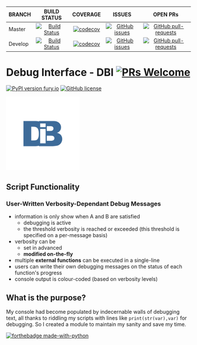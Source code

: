 | BRANCH  | BUILD STATUS | COVERAGE | ISSUES | OPEN PRs |
| ---     | :---:        | :---:    | :---:  | :---:    |
| Master  | [![Build Status](https://travis-ci.org/DrTexxOfficial/dbi.svg?branch=master)](https://travis-ci.org/DrTexxOfficial/dbi) | [![codecov](https://codecov.io/gh/DrTexxOfficial/dbi/branch/master/graph/badge.svg)](https://codecov.io/gh/DrTexxOfficial/dbi) | [![GitHub issues](https://img.shields.io/github/issues/DrTexxOfficial/dbi.svg?branch=master)](https://GitHub.com/DrTexxOfficial/dbi/issues/) | [![GitHub pull-requests](https://img.shields.io/github/issues-pr/DrTexxOfficial/dbi.svg?branch=master)](https://GitHub.com/DrTexxOfficial/dbi/pull/) |
| Develop | [![Build Status](https://travis-ci.org/DrTexxOfficial/dbi.svg?branch=develop)](https://travis-ci.org/DrTexxOfficial/dbi) | [![codecov](https://codecov.io/gh/DrTexxOfficial/dbi/branch/develop/graph/badge.svg)](https://codecov.io/gh/DrTexxOfficial/dbi) | [![GitHub issues](https://img.shields.io/github/issues/DrTexxOfficial/dbi.svg?branch=develop)](https://GitHub.com/DrTexxOfficial/dbi/issues/) | [![GitHub pull-requests](https://img.shields.io/github/issues-pr/DrTexxOfficial/dbi.svg?branch=develop)](https://GitHub.com/DrTexxOfficial/dbi/pull/) |

# Debug Interface - DBI [![PRs Welcome](https://img.shields.io/badge/PRs-welcome-brightgreen.svg?style=flat-square)](http://makeapullrequest.com)

[![PyPI version fury.io](https://badge.fury.io/py/dbi.svg)](https://pypi.python.org/pypi/dbi/)
[![GitHub license](https://img.shields.io/github/license/DrTexxOfficial/dbi.svg?branch=master)](https://github.com/DrTexxOfficial/dbi/blob/master/LICENSE)

<img src="docs/dbi_logo.png" alt="dbi logo" width="200"/>

## Script Functionality
### User-Written Verbosity-Dependant Debug Messages
- information is only show when A and B are satisfied
    - debugging is active
    - the threshold verbosity is reached or exceeded (this threshold is specified on a per-message basis)
- verbosity can be
    - set in advanced
    - **modified on-the-fly**
- multiple **external functions** can be executed in a single-line
- users can write their own debugging messages on the status of each function's progress
- console output is colour-coded (based on verbosity levels)

## What is the purpose?
My console had become populated by indecernable walls of debugging text, all thanks to riddling my scripts with lines like ``print(str(var),var)`` for debugging.
So I created a module to maintain my sanity and save my time.

[![forthebadge made-with-python](http://ForTheBadge.com/images/badges/made-with-python.svg)](https://www.python.org/)
